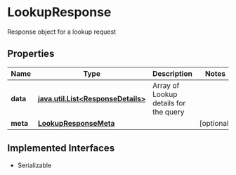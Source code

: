 

# LookupResponse

Response object for a lookup request

## Properties

Name | Type | Description | Notes
------------ | ------------- | ------------- | -------------
**data** | [**java.util.List&lt;ResponseDetails&gt;**](ResponseDetails.md) | Array of Lookup details for the query | 
**meta** | [**LookupResponseMeta**](LookupResponseMeta.md) |  |  [optional]


## Implemented Interfaces

* Serializable


